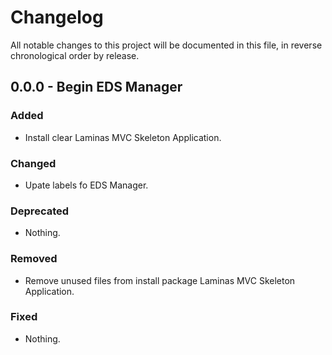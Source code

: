 # Changelog

All notable changes to this project will be documented in this file, in reverse chronological order by release.

## 0.0.0 - Begin EDS Manager

### Added

- Install clear Laminas MVC Skeleton Application.

### Changed

- Upate labels fo EDS Manager.

### Deprecated

- Nothing.

### Removed

- Remove unused files from install package Laminas MVC Skeleton Application.

### Fixed

- Nothing.


### 
